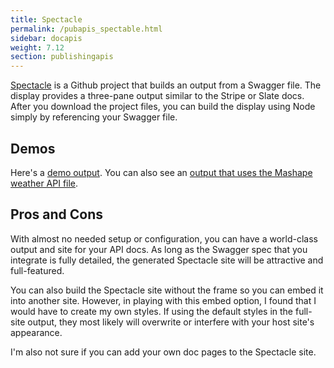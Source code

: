 ```yaml
---
title: Spectacle
permalink: /pubapis_spectable.html
sidebar: docapis
weight: 7.12
section: publishingapis
---
```


[Spectacle](https://github.com/sourcey/spectacle) is a Github project that builds an output from a Swagger file. The display provides a three-pane output similar to the Stripe or Slate docs. After you download the project files, you can build the display using Node simply by referencing your Swagger file.

## Demos

Here's a [demo output](https://cheesestore.github.io/). You can also see an [output that uses the Mashape weather API file](../files/spectacle/fulloutput/index.html).

## Pros and Cons

With almost no needed setup or configuration, you can have a world-class output and site for your API docs. As long as the Swagger spec that you integrate is fully detailed, the generated Spectacle site will be attractive and full-featured.

You can also build the Spectacle site without the frame so you can embed it into another site. However, in playing with this embed option, I found that I would have to create my own styles. If using the default styles in the full-site output, they most likely will overwrite or interfere with your host site's appearance.

I'm also not sure if you can add your own doc pages to the Spectacle site.
